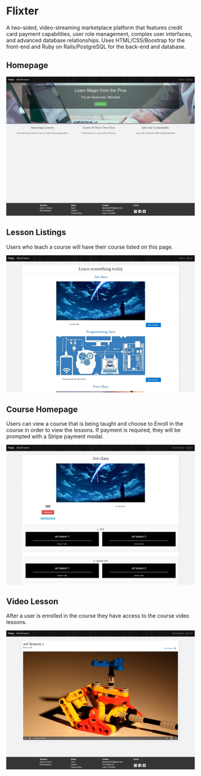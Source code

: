 # Flixter 
A two-sided, video-streaming marketplace platform that features credit card payment capabilities, user role management, complex user interfaces, and advanced database relationships. Uses HTML/CSS/Boostrap for the front-end and Ruby on Rails/PostgreSQL for the back-end and database. 

## Homepage 
<img src="flixter homepage.jpg" alt="Flixter Screenshot Homepage">


## Lesson Listings
Users who teach a course will have their course listed on this page.

<img src="flixter lessons page.jpg" alt="Flixter Screenshot Lessons Page">


## Course Homepage
Users can view a course that is being taught and choose to Enroll in the course in order to view the lessons. If payment is required, they will be prompted with a Stripe payment modal.

<img src="flixter course homepage.png" alt="Flixter Screenshot Course Page">


## Video Lesson
After a user is enrolled in the course they have access to the course video lessons.

<img src="flixter lesson video page.jpg" alt="Flixter Screenshot Lesson Video Page">
